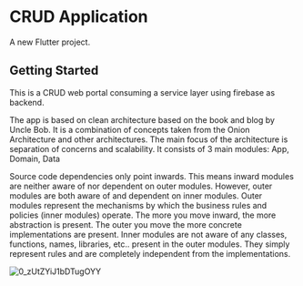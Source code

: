 # CRUD Application

A new Flutter project.

## Getting Started

This is a CRUD web portal consuming a service layer using firebase as backend.

The app is based on clean architecture based on the book and blog by Uncle Bob. It is a combination of concepts taken from the Onion Architecture and other architectures. The main focus of the architecture is separation of concerns and scalability. It consists of 3 main modules: App, Domain, Data

Source code dependencies only point inwards. This means inward modules are neither aware of nor dependent on outer modules. However, outer modules are both aware of and dependent on inner modules. Outer modules represent the mechanisms by which the business rules and policies (inner modules) operate. The more you move inward, the more abstraction is present. The outer you move the more concrete implementations are present. Inner modules are not aware of any classes, functions, names, libraries, etc.. present in the outer modules. They simply represent rules and are completely independent from the implementations.



![0_zUtZYiJ1bDTugOYY](https://user-images.githubusercontent.com/32741765/185176860-5d36e76a-4886-41da-9d33-2e2a2827b6bf.png)



